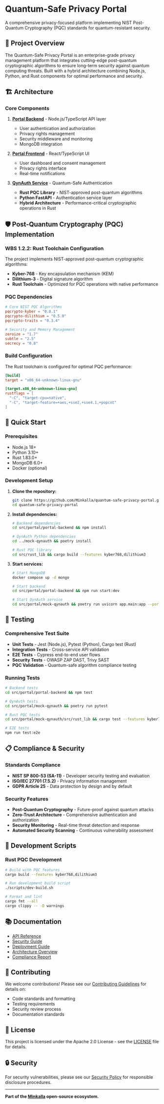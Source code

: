 # Quantum-Safe Privacy Portal

A comprehensive privacy-focused platform implementing NIST Post-Quantum Cryptography (PQC) standards for quantum-resistant security.

## 🔐 Project Overview

The Quantum-Safe Privacy Portal is an enterprise-grade privacy management platform that integrates cutting-edge post-quantum cryptographic algorithms to ensure long-term security against quantum computing threats. Built with a hybrid architecture combining Node.js, Python, and Rust components for optimal performance and security.

## 🏗️ Architecture

### Core Components

1. **[Portal Backend](./src/portal/portal-backend/README.md)** - Node.js/TypeScript API layer
   - User authentication and authorization
   - Privacy rights management
   - Security middleware and monitoring
   - MongoDB integration

2. **[Portal Frontend](./src/portal/portal-frontend/README.md)** - React/TypeScript UI
   - User dashboard and consent management
   - Privacy rights interface
   - Real-time notifications

3. **[QynAuth Service](./src/portal/mock-qynauth/README.md)** - Quantum-Safe Authentication
   - **Rust PQC Library** - NIST-approved post-quantum algorithms
   - **Python FastAPI** - Authentication service layer
   - **Hybrid Architecture** - Performance-critical cryptographic operations in Rust

## 🛡️ Post-Quantum Cryptography (PQC) Implementation

### WBS 1.2.2: Rust Toolchain Configuration

The project implements NIST-approved post-quantum cryptographic algorithms:

- **Kyber-768** - Key encapsulation mechanism (KEM)
- **Dilithium-3** - Digital signature algorithm
- **Rust Toolchain** - Optimized for PQC operations with native performance

### PQC Dependencies

```toml
# Core NIST PQC Algorithms
pqcrypto-kyber = "0.8.1"
pqcrypto-dilithium = "0.5.0"
pqcrypto-traits = "0.3.4"

# Security and Memory Management
zeroize = "1.7"
subtle = "2.5"
secrecy = "0.8"
```

### Build Configuration

The Rust toolchain is configured for optimal PQC performance:

```toml
[build]
target = "x86_64-unknown-linux-gnu"

[target.x86_64-unknown-linux-gnu]
rustflags = [
  "-C", "target-cpu=native",
  "-C", "target-feature=+aes,+sse2,+sse4.1,+popcnt"
]
```

## 🚀 Quick Start

### Prerequisites

- Node.js 18+
- Python 3.10+
- Rust 1.83.0+
- MongoDB 6.0+
- Docker (optional)

### Development Setup

1. **Clone the repository:**
   ```bash
   git clone https://github.com/Minkalla/quantum-safe-privacy-portal.git
   cd quantum-safe-privacy-portal
   ```

2. **Install dependencies:**
   ```bash
   # Backend dependencies
   cd src/portal/portal-backend && npm install
   
   # QynAuth Python dependencies
   cd ../mock-qynauth && poetry install
   
   # Rust PQC library
   cd src/rust_lib && cargo build --features kyber768,dilithium3
   ```

3. **Start services:**
   ```bash
   # Start MongoDB
   docker compose up -d mongo
   
   # Start backend
   cd src/portal/portal-backend && npm run start:dev
   
   # Start QynAuth service
   cd src/portal/mock-qynauth && poetry run uvicorn app.main:app --port 3001
   ```

## 🧪 Testing

### Comprehensive Test Suite

- **Unit Tests** - Jest (Node.js), Pytest (Python), Cargo test (Rust)
- **Integration Tests** - Cross-service API validation
- **E2E Tests** - Cypress end-to-end user flows
- **Security Tests** - OWASP ZAP DAST, Trivy SAST
- **PQC Validation** - Quantum-safe algorithm compliance testing

### Running Tests

```bash
# Backend tests
cd src/portal/portal-backend && npm test

# QynAuth tests
cd src/portal/mock-qynauth && poetry run pytest

# Rust PQC tests
cd src/portal/mock-qynauth/src/rust_lib && cargo test --features kyber768,dilithium3

# E2E tests
npm run test:e2e
```

## 📋 Compliance & Security

### Standards Compliance

- **NIST SP 800-53 (SA-11)** - Developer security testing and evaluation
- **ISO/IEC 27701 (7.5.2)** - Privacy information management
- **GDPR Article 25** - Data protection by design and by default

### Security Features

- **Post-Quantum Cryptography** - Future-proof against quantum attacks
- **Zero-Trust Architecture** - Comprehensive authentication and authorization
- **Security Monitoring** - Real-time threat detection and response
- **Automated Security Scanning** - Continuous vulnerability assessment

## 🔧 Development Scripts

### Rust PQC Development

```bash
# Build with PQC features
cargo build --features kyber768,dilithium3

# Run development build script
./scripts/dev-build.sh

# Format and lint
cargo fmt --all
cargo clippy -- -D warnings
```

## 📚 Documentation

- [API Reference](./docs/API_REFERENCE.md)
- [Security Guide](./docs/SECURITY.md)
- [Deployment Guide](./docs/DEPLOYMENT.md)
- [Architecture Overview](./docs/ARCHITECTURE.md)
- [Compliance Report](./docs/COMPLIANCE_REPORT.md)

## 🤝 Contributing

We welcome contributions! Please see our [Contributing Guidelines](./CONTRIBUTING.md) for details on:

- Code standards and formatting
- Testing requirements
- Security review process
- Documentation standards

## 📄 License

This project is licensed under the Apache 2.0 License - see the [LICENSE](LICENSE) file for details.

## 🔒 Security

For security vulnerabilities, please see our [Security Policy](./docs/SECURITY.md) for responsible disclosure procedures.

---

**Part of the [Minkalla](https://github.com/minkalla) open-source ecosystem.**
